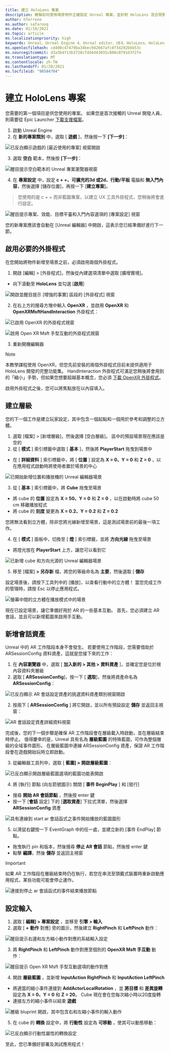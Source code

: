 ```yaml
---
title: 建立 HoloLens 專案
description: 瞭解如何使用場景物件正確設定 Unreal 專案，並針對 HoloLens 混合現實開發進行輸入互動。
author: hferrone
ms.author: safarooq
ms.date: 01/19/2021
ms.topic: article
ms.localizationpriority: high
keywords: Unreal、Unreal Engine 4、Unreal editor、UE4、HoloLens、HoloLens 2、mixed reality、開發、檔、指南、功能、混合現實耳機、windows mixed reality 耳機、虛擬實境耳機、移植、升級
ms.openlocfilehash: cd490c47479ba34bec942667afc8f34292bbb53c
ms.sourcegitcommit: d3a3b4f13b3728cfdd4d43035c806c0791d3f2fe
ms.translationtype: MT
ms.contentlocale: zh-TW
ms.lasthandoff: 01/20/2021
ms.locfileid: "98584704"
---
```

# <a name="creating-a-hololens-project"></a>建立 HoloLens 專案

您需要的第一個項目是供您使用的專案。 如果您是首次接觸的 Unreal 開發人員，則需要從 Epic Launcher [下載支援檔案](tutorials/unreal-uxt-ch6.md#packaging-and-deploying-the-app-via-device-portal)。

1. 啟動 Unreal Engine
2. 在 **新的專案類別** 中，選取 [ **遊戲** ]，然後按一下 **[下一步]**：

![已反白顯示遊戲的 [最近使用的專案] 視窗開啟](images/unreal-quickstart-img-01.png)

3. 選取 **空白** 範本，然後按 **[下一步]**：

![醒目提示空白範本的 Unreal 專案瀏覽器視窗](images/unreal-quickstart-img-02.png)

4. 在 **專案設定** 中，設定 **c + +、可擴充的3d 或2d、行動/平板** 電腦和 **無入門內容**，然後選擇 [儲存位置]，再按一下 [**建立專案**]。

> 您使用的是 c + + 而非藍圖專案，以建立 UX 工具外掛程式，您稍後將會進行設定。

![醒目提示專案、效能、目標平臺和入門內容選項的 [專案設定] 視窗](images/unreal-quickstart-img-03.png)

您的新專案應該會自動在 [Unreal 編輯器] 中開啟，這表示您已經準備好進行下一節。

## <a name="enabling-required-plugins"></a>啟用必要的外掛程式

在您開始將物件新增至場景之前，必須啟用兩個外掛程式。

1. 開啟 [編輯] > [外掛程式]，然後從內建選項清單中選取 [擴增實境]。
* 向下滾動至 **HoloLens** 並勾選 [**啟用**]

![開啟並醒目提示 [增強的事實] 區段的 [外掛程式] 視窗](images/unreal-quickstart-img-04.png)

2. 在右上方的搜尋方塊中輸入 **OpenXR** ，並啟用 **OpenXR** 和 **OpenXRMsftHandInteraction** 外掛程式：

![已啟用 OpenXR 的外掛程式視窗](images/unreal-quickstart-img-05.jpg)

![啟用 Open XR Msft 手型互動的外掛程式視窗](images/unreal-quickstart-img-06.jpg)

3. 重新開機編輯器

> [!NOTE]
> 本教學課程使用 OpenXR，但您先前安裝的兩個外掛程式目前未提供適用于 HoloLens 開發的完整功能集。 HandInteraction 外掛程式可滿足您稍後將會用到的「縮小」手勢，但如果您想要超越基本概念，您必須 [下載 OpenXR 外掛程式](https://github.com/microsoft/Microsoft-OpenXR-Unreal)。

啟用外掛程式之後，您可以將焦點放在以內容填入。

## <a name="creating-a-level"></a>建立層級

您的下一個工作是建立玩家設定，其中包含一個起點和一個用於參考和調整的立方體。

1. 選取 [檔案] > [新增層級]，然後選擇 [空白層級]。 區中的預設場景現在應該是空的
2. 從 [ **模式** ] 索引標籤中選取 [ **基本** ]，然後將 **PlayerStart** 拖曳到場景中
* 在 [ **詳細資料** ] 索引標籤中，將 [ **位置** ] 設定為 **X = 0、Y = 0** 和 **Z = 0** ，以在應用程式啟動時將使用者置於場景的中心

![已開始新增位置和播放機的 Unreal 編輯器場景](images/unreal-quickstart-img-07.png)

3. 從 [ **基本** ] 索引標籤中，將 **Cube** 拖曳至場景
* 將 cube 的 **位置** 設定為 **X = 50、Y = 0** 和 **Z = 0** ，以在啟動時將 cube 50 cm 移離播放程式
* 將 cube 的 **刻度** 變更為 **X = 0.2、Y = 0.2** 和 **Z = 0.2** 

您將無法看到立方體，除非您將光線新增至場景，這是測試場景前的最後一項工作。

4. 在 [ **模式** ] 面板中，切換至 [ **燈** ] 索引標籤，並將 **方向光線** 拖曳至場景
* 將燈光放在 **PlayerStart** 上方，讓您可以看到它

![已新增 cube 和方向光源的 Unreal 編輯器場景](images/unreal-quickstart-img-08.png)

5. 移至 [檔案] **> 另存新** 檔，將您的等級命名為 **主要**，然後選取 [ **儲存**

設定場景後，請按下工具列中的 [播放]，以查看行動中的立方體！ 當您完成工作的管理時，請按 Esc 以停止應用程式。

![螢幕中間的立方體在播放模式中的場景](images/unreal-quickstart-img-09.png)

現在已設定場景，讓它準備好用於 AR 的一些基本互動。 首先，您必須建立 AR 會話，並且可以新增藍圖來啟用手互動。

## <a name="adding-a-session-asset"></a>新增會話資產

Unreal 中的 AR 工作階段本身不會發生。 若要使用工作階段，您需要借助於 ARSessionConfig 資料資產，這就是您接下來的工作：

1. 在 **內容瀏覽器** 中，選取 [ **加入新的 > 其他 > 資料資產** ]，並確定您是位於根內容資料夾層級
2. 選取 [ **ARSessionConfig**]，按一下 [ **選取**]，然後將資產命名為 **ARSessionConfig**：

![已反白顯示 AR 會話設定資產的挑選資料資產類別視窗開啟](images/unreal-quickstart-img-10.png)

2. 按兩下 [ **ARSessionConfig** ] 將它開啟，並以所有預設設定 **儲存** 並返回主視窗：

![AR 會話設定資產詳細資料視窗](images/unreal-quickstart-img-11.png)

完成後，您的下一個步驟是確保 AR 工作階段會在層級載入時啟動，並在層級結束時停止。 值得慶幸的是，Unreal 具有名為 **層級藍圖** 的特殊藍圖，可作為整個層級的全域事件圖形。 在層級藍圖中連線 ARSessionConfig 資產，保證 AR 工作階段會在遊戲開始玩時立即啟動。

3. 從編輯器工具列中，選取 [ **藍圖] > 開啟層級藍圖**：

![已反白顯示開啟層級藍圖選項的藍圖功能表開啟](images/unreal-quickstart-img-12.png)

4. 將 [執行] 節點 (向左箭號圖示) 關閉 [ **事件 BeginPlay** ] 和 [發行]
* 搜尋 **開始 AR 會話節點** ，然後按 enter 鍵
* 按一下 [**會話** 設定] 下的 [**選取資產**] 下拉式清單，然後選擇 **ARSessionConfig** 資產

![具有連線到 start ar 會話函式之事件開始播放的藍圖圖形](images/unreal-quickstart-img-13.png)

5. 以滑鼠右鍵按一下 EventGraph 中的任一處，並建立新的 [事件 EndPlay] 節點。 
* 拖曳執行 pin 和版本，然後搜尋 **停止 AR 會話** 節點，然後按 enter 鍵 
* 點擊 **編譯**，然後 **儲存** 並返回主視窗

> [!IMPORTANT]
> 如果 AR 工作階段在層級結束時仍在執行，若您在串流至頭戴式裝置時重新啟動應用程式，某些功能可能會停止運作。

![連接到停止 ar 會話函式的事件結束播放節點](images/unreal-quickstart-img-14.png)

## <a name="setting-up-inputs"></a>設定輸入

1. 選取 [ **編輯] > 專案設定** ，並移至 **引擎 > 輸入**
2. 選取 [ **+** **動作** 對應] 旁的圖示，然後建立 **RightPinch** 和 **LeftPinch** 動作：

![醒目提示右邊和左方縮小動作對應的系結輸入設定](images/unreal-quickstart-img-15.jpg)

3. 將 **RightPinch** 和 **LeftPinch** 動作對應至個別的 **OpenXR Msft 手互動** 動作：

![醒目提示 Open XR Msft 手型互動選項的動作對應](images/unreal-quickstart-img-16.jpg)

4. 開啟 **層級藍圖** ，並新增 **InputAction RightPinch** 和 **InputAction LeftPinch**
* 將適當的縮小事件連接到 **AddActorLocalRotation** ，並 **將目標** 和 **差異旋轉** 設定為 **X = 0、Y = 0** 和 **Z = 20**。 Cube 現在會在您每次縮小時以20度旋轉
* 連接左方的縮小事件以結束 **遊戲**

![層級 bluprint 開啟，其中包含右和左縮小事件的輸入動作](images/unreal-quickstart-img-17.jpg)

5. 在 cube 的 **轉換** 設定中，將 **行動性** 設定為 **可移動** ，使其可以動態移動：

![已反白顯示行動性屬性的轉換設定](images/unreal-quickstart-img-18.jpg)

至此，您已準備好部署及測試應用程式！